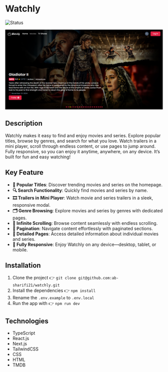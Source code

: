 # Watchly

![Status](https://img.shields.io/badge/Status-In_Progress-red)

<div align="center">
    <img src="./public/images/home.png" />
</div>

## Description

Watchly makes it easy to find and enjoy movies and series. Explore popular titles, browse by genres, and search for what you love. Watch trailers in a mini player, scroll through endless content, or use pages to jump around. Fully responsive, so you can enjoy it anytime, anywhere, on any device. It’s built for fun and easy watching!

## Key Feature

- **🎥 Popular Titles**: Discover trending movies and series on the homepage.
- **🔍 Search Functionality**: Quickly find movies and series by name.
- **🎞️ Trailers in Mini Player**: Watch movie and series trailers in a sleek, responsive modal.
- **🗂️ Genre Browsing**: Explore movies and series by genres with dedicated pages.
- **📜 Infinite Scrolling**: Browse content seamlessly with endless scrolling.
- **📄 Pagination**: Navigate content effortlessly with paginated sections.
- **📑 Detailed Pages**: Access detailed information about individual movies and series.
- **📱 Fully Responsive**: Enjoy Watchly on any device—desktop, tablet, or mobile.

## Installation

1. Clone the project 👉 `git clone git@github.com:ab-sharifi21/watchly.git`
2. Install the dependencies 👉 `npm install`
3. Rename the `.env.example` to `.env.local`
4. Run the app with 👉 `npm run dev`

## Technologies

- TypeScript
- React.js
- Next.js
- TailwindCSS
- CSS
- HTML
- TMDB
